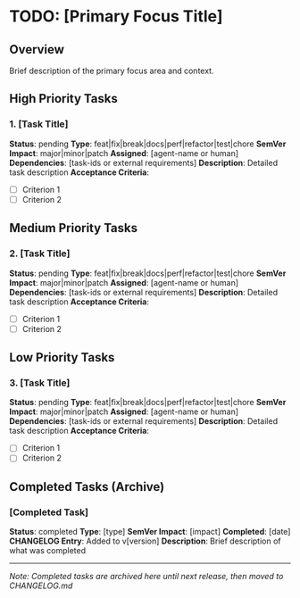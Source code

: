 # TODO: [Primary Focus Title]

## Overview
Brief description of the primary focus area and context.

## High Priority Tasks

### 1. [Task Title]
**Status**: pending
**Type**: feat|fix|break|docs|perf|refactor|test|chore
**SemVer Impact**: major|minor|patch
**Assigned**: [agent-name or human]
**Dependencies**: [task-ids or external requirements]
**Description**: Detailed task description
**Acceptance Criteria**:
- [ ] Criterion 1
- [ ] Criterion 2

## Medium Priority Tasks

### 2. [Task Title]
**Status**: pending
**Type**: feat|fix|break|docs|perf|refactor|test|chore
**SemVer Impact**: major|minor|patch
**Assigned**: [agent-name or human]
**Dependencies**: [task-ids or external requirements]
**Description**: Detailed task description
**Acceptance Criteria**:
- [ ] Criterion 1
- [ ] Criterion 2

## Low Priority Tasks

### 3. [Task Title]
**Status**: pending
**Type**: feat|fix|break|docs|perf|refactor|test|chore
**SemVer Impact**: major|minor|patch
**Assigned**: [agent-name or human]
**Dependencies**: [task-ids or external requirements]
**Description**: Detailed task description
**Acceptance Criteria**:
- [ ] Criterion 1
- [ ] Criterion 2

## Completed Tasks (Archive)

### [Completed Task]
**Status**: completed
**Type**: [type]
**SemVer Impact**: [impact]
**Completed**: [date]
**CHANGELOG Entry**: Added to v[version]
**Description**: Brief description of what was completed

---

*Note: Completed tasks are archived here until next release, then moved to CHANGELOG.md*